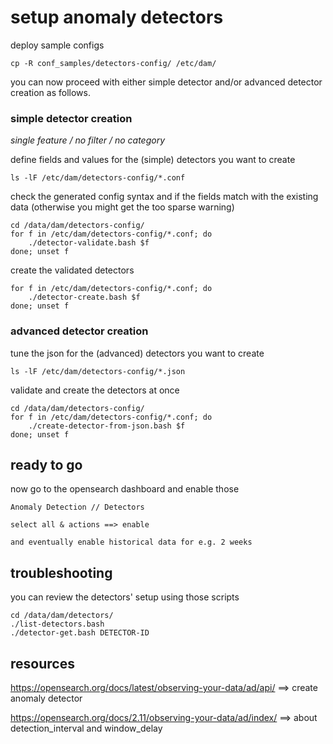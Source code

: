 # setup anomaly detectors

<!--
## from scratch

first, create a sample detector from the UI
then eventually grab its config (helps to get the syntax right)

list existing detectors with their respective ID

	../detectors/list-detectors.bash

and grab the sample config

	./detector-get.bash DETECTOR-NAME DETECTOR-ID > DETECTOR-NAME-template.conf

## detectors setup
-->

deploy sample configs

    cp -R conf_samples/detectors-config/ /etc/dam/

you can now proceed with either simple detector and/or advanced detector creation as follows.

### simple detector creation

_single feature / no filter / no category_

define fields and values for the (simple) detectors you want to create

    ls -lF /etc/dam/detectors-config/*.conf

check the generated config syntax and if the fields match with the existing data
(otherwise you might get the too sparse warning)

    cd /data/dam/detectors-config/
    for f in /etc/dam/detectors-config/*.conf; do
        ./detector-validate.bash $f
    done; unset f

create the validated detectors

    for f in /etc/dam/detectors-config/*.conf; do
	    ./detector-create.bash $f
    done; unset f

### advanced detector creation

tune the json for the (advanced) detectors you want to create

    ls -lF /etc/dam/detectors-config/*.json

validate and create the detectors at once

    cd /data/dam/detectors-config/
    for f in /etc/dam/detectors-config/*.conf; do
        ./create-detector-from-json.bash $f
    done; unset f

## ready to go

now go to the opensearch dashboard and enable those

	Anomaly Detection // Detectors

	select all & actions ==> enable

	and eventually enable historical data for e.g. 2 weeks

## troubleshooting

you can review the detectors' setup using those scripts

    cd /data/dam/detectors/
    ./list-detectors.bash
    ./detector-get.bash DETECTOR-ID

## resources

https://opensearch.org/docs/latest/observing-your-data/ad/api/
==> create anomaly detector

https://opensearch.org/docs/2.11/observing-your-data/ad/index/
==> about detection_interval and window_delay

